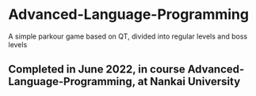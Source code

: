 # Advanced-Language-Programming

A simple parkour game based on QT, divided into regular levels and boss levels

## Completed in June 2022, in course Advanced-Language-Programming, at Nankai University
